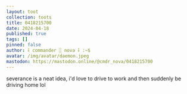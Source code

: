 ```yaml
---
layout: toot
collection: toots
title: 0418215700
date: 2024-04-18
published: true
tags: []
pinned: false
author: ⸸ commander ░ nova ⸸ :~$
avatar: /img/avatar/daemon.jpeg
mastodon: https://mastodon.online/@cmdr_nova/0418215700
---
```


severance is a neat idea, i'd love to drive to work and then suddenly be driving home lol
